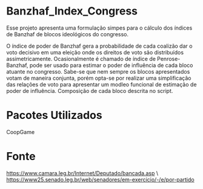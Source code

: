 # Banzhaf_Index_Congress
Esse projeto apresenta uma formulação simpes para o cálculo dos índices de Banzhaf de blocos ideológicos do congresso.

O índice de poder de Banzhaf gera a probabilidade de cada coalizão dar o voto decisivo em uma eleição onde os direitos de voto são distribuídos assimetricamente. Ocasionalmente é chamado de índice de Penrose-Banzhaf, pode ser usado para estimar o poder de influência de cada bloco atuante no congresso. Sabe-se que nem sempre os blocos apresentados votam de maneira conjunta, porém opta-se por realizar uma simplificação das relações de voto para apresentar um modleo funcional de estimação de poder de influência. Composição de cada bloco descrita no script.

# Pacotes Utilizados
CoopGame

# Fonte

https://www.camara.leg.br/Internet/Deputado/bancada.asp \\
https://www25.senado.leg.br/web/senadores/em-exercicio/-/e/por-partido

